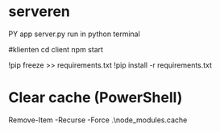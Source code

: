 # serveren
PY app server.py
run in python terminal

#klienten
cd client
npm start

!pip freeze >> requirements.txt
!pip install -r requirements.txt

# Clear cache (PowerShell)
Remove-Item -Recurse -Force .\node_modules\.cache

